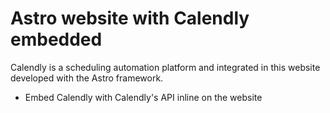 # Astro website with Calendly embedded

Calendly is a scheduling automation platform and integrated in this website developed with the Astro framework.

* Embed Calendly with Calendly's API inline on the website